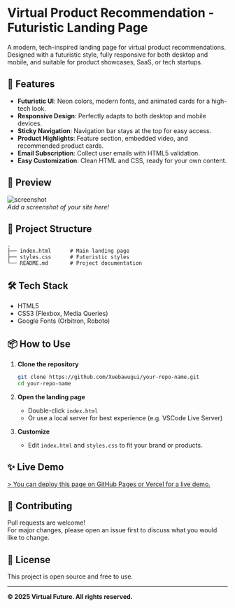 # Virtual Product Recommendation - Futuristic Landing Page

A modern, tech-inspired landing page for virtual product recommendations.  
Designed with a futuristic style, fully responsive for both desktop and mobile, and suitable for product showcases, SaaS, or tech startups.

## 🌟 Features

- **Futuristic UI**: Neon colors, modern fonts, and animated cards for a high-tech look.
- **Responsive Design**: Perfectly adapts to both desktop and mobile devices.
- **Sticky Navigation**: Navigation bar stays at the top for easy access.
- **Product Highlights**: Feature section, embedded video, and recommended product cards.
- **Email Subscription**: Collect user emails with HTML5 validation.
- **Easy Customization**: Clean HTML and CSS, ready for your own content.

## 🚀 Preview

![screenshot](screenshot.png)  
*Add a screenshot of your site here!*

## 📂 Project Structure

```
.
├── index.html      # Main landing page
├── styles.css      # Futuristic styles
└── README.md       # Project documentation
```

## 🛠️ Tech Stack

- HTML5
- CSS3 (Flexbox, Media Queries)
- Google Fonts (Orbitron, Roboto)

## 📦 How to Use

1. **Clone the repository**
   ```bash
   git clone https://github.com/Xuebawugui/your-repo-name.git
   cd your-repo-name
   ```

2. **Open the landing page**
   - Double-click `index.html`  
   - Or use a local server for best experience (e.g. VSCode Live Server)

3. **Customize**
   - Edit `index.html` and `styles.css` to fit your brand or products.

## ✨ Live Demo

[> You can deploy this page on GitHub Pages or Vercel for a live demo.](https://xuebawugui.github.io/Product_Landing_Page/)

## 🤝 Contributing

Pull requests are welcome!  
For major changes, please open an issue first to discuss what you would like to change.

## 📄 License

This project is open source and free to use.

---

**© 2025 Virtual Future. All rights reserved.** 
